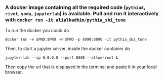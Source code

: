 ### A docker image containing all the required code (`pythia8`, `rivet`, `yoda`, `jupyterlab`) is available. Pull and run it interactively with `docker run -it alialkadhim/pythia_sbi_tune`

To run the docker you could do 

```
docker run -v $PWD:$PWD -w $PWD -p 8890:8890 -it pythia_sbi_tune
```

Then, to start a jupyter server, inside the docker container do
```
jupyter-lab --ip 0.0.0.0 --port 8888 --allow-root &
```

Then copy the url that is displayed in the terminal and paste it in your local browser. 
